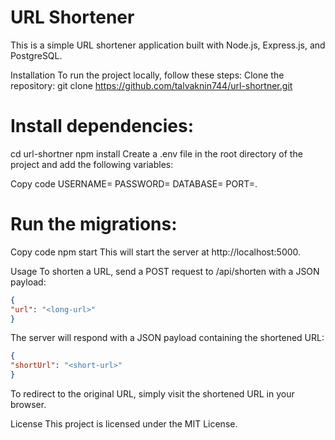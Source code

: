 # URL Shortener
This is a simple URL shortener application built with Node.js, Express.js, and PostgreSQL.

Installation
To run the project locally, follow these steps:
Clone the repository:
git clone https://github.com/talvaknin744/url-shortner.git

# Install dependencies:

cd url-shortner
npm install
Create a .env file in the root directory of the project and add the following variables:

Copy code
USERNAME=<your-postgresql-user>
PASSWORD=<your-postgresql-password>
DATABASE=<your-postgresql-database>
PORT=<your-port>.
# Run the migrations:
Copy code
npm start
This will start the server at http://localhost:5000.

Usage
To shorten a URL, send a POST request to /api/shorten with a JSON payload:

```json
{
"url": "<long-url>"
}
```
The server will respond with a JSON payload containing the shortened URL:

```json
{
"shortUrl": "<short-url>"
}
```
To redirect to the original URL, simply visit the shortened URL in your browser.

License
This project is licensed under the MIT License.